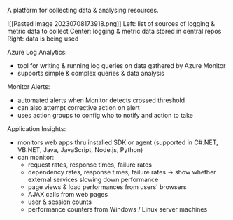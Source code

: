 A platform for collecting data & analysing resources.

![[Pasted image 20230708173918.png]]
Left: list of sources of logging & metric data to collect
Center: logging & metric data stored in central repos
Right: data is being used

Azure Log Analytics:
- tool for writing & running log queries on data gathered by Azure Monitor
- supports simple & complex queries & data analysis

Monitor Alerts:
- automated alerts when Monitor detects crossed threshold
- can also attempt corrective action on alert
- uses action groups to config who to notify and action to take

Application Insights:
- monitors web apps thru installed SDK or agent (supported in C#.NET, VB.NET, Java, JavaScript, Node.js, Python)
- can monitor:
	- request rates, response times, failure rates
	- dependency rates, response times, failure rates -> show whether external services slowing down performance
	- page views & load performances from users' browsers
	- AJAX calls from web pages
	- user & session counts
	- performance counters from Windows / Linux server machines

